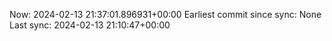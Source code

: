 Now: 2024-02-13 21:37:01.896931+00:00 Earliest commit since sync: None Last sync: 2024-02-13 21:10:47+00:00
